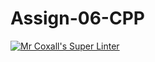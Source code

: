 # Assign-06-CPP
[![Mr Coxall's Super Linter](https://github.com/ICS3U-Programming-NathanA/Assign-06-CPP/workflows/Mr%20Coxall's%20Super%20Linter/badge.svg)](https://github.com/ICS3U-Programming-NathanA/Assign-06-CPP/actions/)
